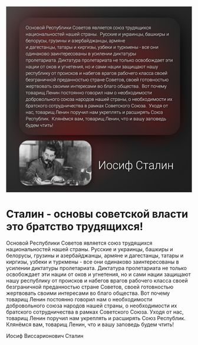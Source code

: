 ![Сталин - основы советской власти это братство трудящихся!](img/posts/10-04-2022.png)

# Сталин - основы советской власти это братство трудящихся!

Основой Республики Советов является союз трудящихся национальностей нашей
страны. Русские и украинцы, башкиры и белорусы, грузины и азербайджанцы, армяне
и дагестанцы, татары и киргизы, узбеки и туркмены - все они одинаково
заинтересованы в усилении диктатуры пролетариата. Диктатура пролетариата не
только освобождает эти нации от оков и угнетения, но и сами нации защищают нашу
республику от происков и набегов врагов рабочего класса своей безграничной
преданностью стране Советов, своей готовностью жертвовать своими интересами во
благо общества. Вот почему товарищ Ленин постоянно говорил нам о необходимости
добровольного союза народов нашей страны, о необходимости их братского
сотрудничества в рамках Советского Союза. Уходя от нас, товарищ Ленин поручил
нам укреплять и расширять Союз Республик. Клянёмся вам, товарищ Ленин, что и
вашу заповедь будем чтить!

Иосиф Виссарионович Сталин
